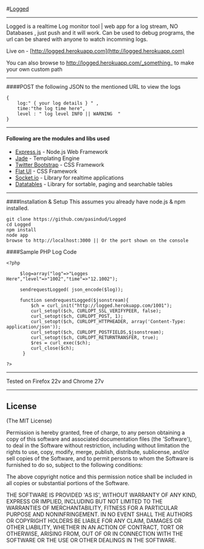 #[Logged](https://github.com/pasindud/Logged)
***

Logged is a realtime Log monitor tool | web app for a log stream, NO Databases , just push  and it will work. Can be used to debug programs, the url can be shared with anyone to watch incomming logs.

Live on - [http://logged.herokuapp.com](http://logged.herokuapp.com)

You can also browse to  http://logged.herokuapp.com/_something_ to make your own custom path
***
####POST the following JSON to the mentioned URL to view the logs 

    {
        log:" { your log details } " ,
        time:"the log time here",
        level : " log level INFO || WARNING  "
    }
***
#### Following are the modules and libs used


* [Express.js](http://expressjs.com) - Node.js Web Framework
* [Jade](http://jade-lang.com/) -  Templating Engine
* [Twitter Bootstrap](http://twitter.github.com/bootstrap/) -  CSS Framework
* [Flat UI](https://github.com/designmodo/Flat-UI) -  CSS Framework
* [Socket.io](http://socket.io/) - Library for realtime applications
* [Datatables](http://datatables.net/) - Library for sortable, paging and searchable tables
***


####Installation & Setup
This assumes you already have node.js & npm installed.

```
git clone https://github.com/pasindud/Logged
cd Logged
npm install
node app
browse to http://localhost:3000 || Or the port shown on the console
```


####Sample PHP Log Code

    <?php
    
         $log=array("log"=>"Logges Here","level"=>"1002","time"=>"12.1002");

         sendrequestLogged( json_encode($log));
  
         function sendrequestLogged($jsonstream){
             $ch = curl_init("http://logged.herokuapp.com/1001");
             curl_setopt($ch, CURLOPT_SSL_VERIFYPEER, false);
             curl_setopt($ch, CURLOPT_POST, 1);
             curl_setopt($ch, CURLOPT_HTTPHEADER, array('Content-Type: application/json'));
             curl_setopt($ch, CURLOPT_POSTFIELDS,$jsonstream);
             curl_setopt($ch, CURLOPT_RETURNTRANSFER, true);
             $res = curl_exec($ch);
             curl_close($ch);
          }
         
    ?>

****
Tested on Firefox 22v and Chrome 27v
***
## License

(The MIT License)

Permission is hereby granted, free of charge, to any person obtaining
a copy of this software and associated documentation files (the
'Software'), to deal in the Software without restriction, including
without limitation the rights to use, copy, modify, merge, publish,
distribute, sublicense, and/or sell copies of the Software, and to
permit persons to whom the Software is furnished to do so, subject to
the following conditions:

The above copyright notice and this permission notice shall be
included in all copies or substantial portions of the Software.

THE SOFTWARE IS PROVIDED 'AS IS', WITHOUT WARRANTY OF ANY KIND,
EXPRESS OR IMPLIED, INCLUDING BUT NOT LIMITED TO THE WARRANTIES OF
MERCHANTABILITY, FITNESS FOR A PARTICULAR PURPOSE AND NONINFRINGEMENT.
IN NO EVENT SHALL THE AUTHORS OR COPYRIGHT HOLDERS BE LIABLE FOR ANY
CLAIM, DAMAGES OR OTHER LIABILITY, WHETHER IN AN ACTION OF CONTRACT,
TORT OR OTHERWISE, ARISING FROM, OUT OF OR IN CONNECTION WITH THE
SOFTWARE OR THE USE OR OTHER DEALINGS IN THE SOFTWARE.

